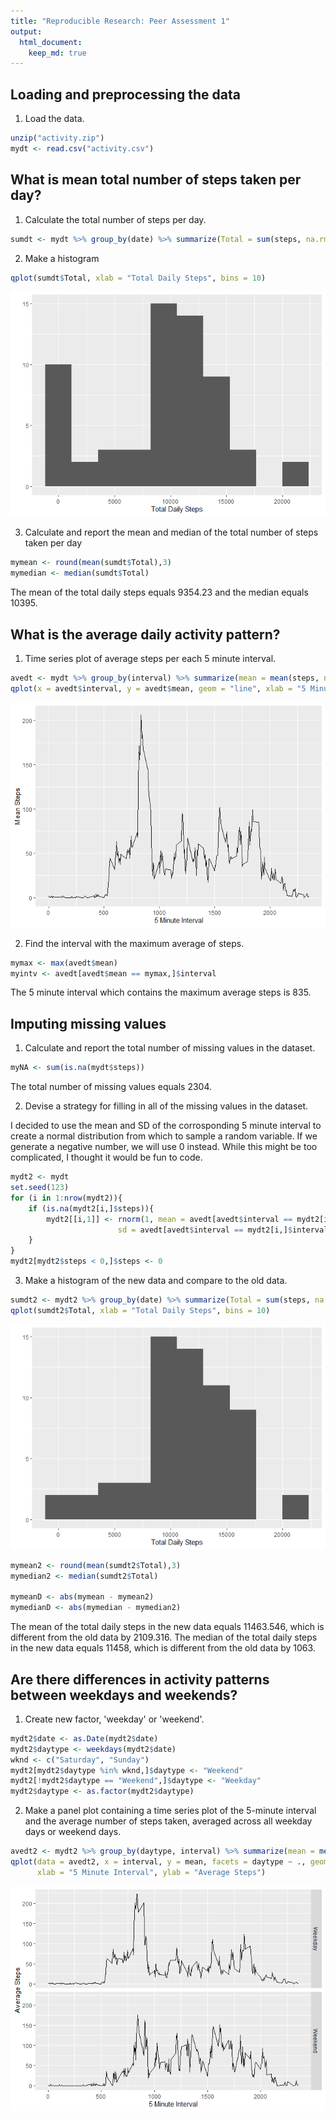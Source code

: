```yaml
---
title: "Reproducible Research: Peer Assessment 1"
output: 
  html_document:
    keep_md: true
---
```




## Loading and preprocessing the data
1. Load the data.

```r
unzip("activity.zip")
mydt <- read.csv("activity.csv")
```


## What is mean total number of steps taken per day?
1. Calculate the total number of steps per day.

```r
sumdt <- mydt %>% group_by(date) %>% summarize(Total = sum(steps, na.rm = T))
```

2. Make a histogram

```r
qplot(sumdt$Total, xlab = "Total Daily Steps", bins = 10)
```

![](PA1_template_files/figure-html/chunk2.2-1.png)<!-- -->

3. Calculate and report the mean and median of the total number of steps taken per day

```r
mymean <- round(mean(sumdt$Total),3)
mymedian <- median(sumdt$Total)
```

The mean of the total daily steps equals 9354.23 and the median equals 10395.


## What is the average daily activity pattern?
1. Time series plot of average steps per each 5 minute interval.

```r
avedt <- mydt %>% group_by(interval) %>% summarize(mean = mean(steps, na.rm = T), sd = sd(steps, na.rm = T))
qplot(x = avedt$interval, y = avedt$mean, geom = "line", xlab = "5 Minute Interval", ylab = "Mean Steps")
```

![](PA1_template_files/figure-html/chunk3.1-1.png)<!-- -->

2. Find the interval with the maximum average of steps.

```r
mymax <- max(avedt$mean)
myintv <- avedt[avedt$mean == mymax,]$interval
```

The 5 minute interval which contains the maximum average steps is 835.


## Imputing missing values
1. Calculate and report the total number of missing values in the dataset.

```r
myNA <- sum(is.na(mydt$steps))
```

The total number of missing values equals 2304.


2. Devise a strategy for filling in all of the missing values in the dataset.

I decided to use the mean and SD of the corrosponding 5 minute interval to create a normal distribution from which to sample a random variable. If we generate a negative number, we will use 0 instead. While this might be too complicated, I thought it would be fun to code.

```r
mydt2 <- mydt
set.seed(123)
for (i in 1:nrow(mydt2)){
    if (is.na(mydt2[i,]$steps)){
        mydt2[[i,1]] <- rnorm(1, mean = avedt[avedt$interval == mydt2[i,]$interval,]$mean,
                        sd = avedt[avedt$interval == mydt2[i,]$interval,]$sd)
    }
}
mydt2[mydt2$steps < 0,]$steps <- 0
```

3. Make a histogram of the new data and compare to the old data.

```r
sumdt2 <- mydt2 %>% group_by(date) %>% summarize(Total = sum(steps, na.rm = T))
qplot(sumdt2$Total, xlab = "Total Daily Steps", bins = 10)
```

![](PA1_template_files/figure-html/chunk4.3-1.png)<!-- -->

```r
mymean2 <- round(mean(sumdt2$Total),3)
mymedian2 <- median(sumdt2$Total)

mymeanD <- abs(mymean - mymean2)
mymedianD <- abs(mymedian - mymedian2)
```

The mean of the total daily steps in the new data equals 11463.546, which is different from the old data by 2109.316. The median of the total daily steps in the new data equals 11458, which is different from the old data by 1063.


## Are there differences in activity patterns between weekdays and weekends?
1. Create new factor, 'weekday' or 'weekend'.

```r
mydt2$date <- as.Date(mydt2$date)
mydt2$daytype <- weekdays(mydt2$date)
wknd <- c("Saturday", "Sunday")
mydt2[mydt2$daytype %in% wknd,]$daytype <- "Weekend"
mydt2[!mydt2$daytype == "Weekend",]$daytype <- "Weekday"
mydt2$daytype <- as.factor(mydt2$daytype)
```

2. Make a panel plot containing a time series plot of the 5-minute interval and the average number of steps taken, averaged across all weekday days or weekend days.

```r
avedt2 <- mydt2 %>% group_by(daytype, interval) %>% summarize(mean = mean(steps, na.rm = T), .groups = "keep")
qplot(data = avedt2, x = interval, y = mean, facets = daytype ~ ., geom = "line",
      xlab = "5 Minute Interval", ylab = "Average Steps")
```

![](PA1_template_files/figure-html/chunk5.2-1.png)<!-- -->


